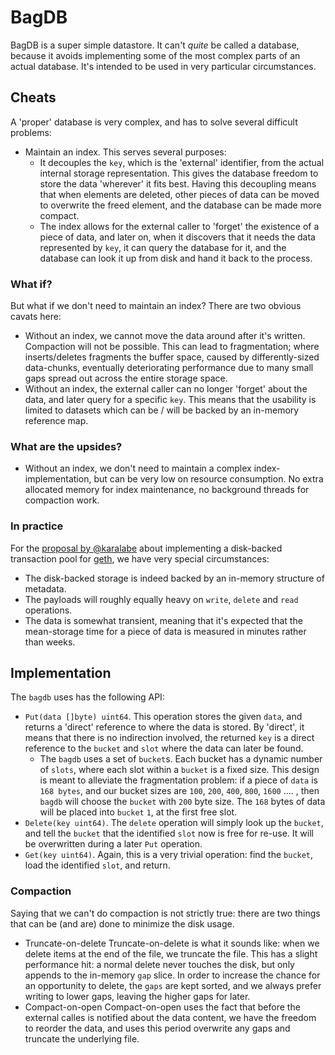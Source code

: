 # BagDB

BagDB is a super simple datastore. It can't _quite_ be called a database, because it avoids implementing some of the most complex parts of an actual database. It's intended to be used in very particular circumstances. 

## Cheats

A 'proper' database is very complex, and has to solve several difficult problems: 

- Maintain an index. This serves several purposes: 
  - It decouples the `key`, which is the 'external' identifier, from the actual internal 
  storage representation. This gives the database freedom to store the data 'wherever' it fits best. 
  Having this decoupling means that when elements are deleted, other pieces of data can be moved to overwrite
  the freed element, and the database can be made more compact. 
  - The index allows for the external caller to 'forget' the existence of a piece of data, and later on, when 
  it discovers that it needs the data represented by `key`, it can query the database for it, and the database
  can look it up from disk and hand it back to the process. 
  
### What if? 

But what if we don't need to maintain an index? There are two obvious cavats here: 

- Without an index, we cannot move the data around after it's written. Compaction will not be possible. This can lead to 
fragmentation; where inserts/deletes fragments the buffer space, caused by differently-sized data-chunks, eventually deteriorating 
performance due to many small gaps spread out across the entire storage space. 
- Without an index, the external caller can no longer 'forget' about the data, and later
  query for a specific `key`. This means that the usability is limited to datasets which 
  can be / will be backed by an in-memory reference map. 
  
### What are the upsides? 

- Without an index, we don't need to maintain a complex index-implementation, but can be very low on resource consumption. No 
 extra allocated memory for index maintenance, no background threads for compaction work. 

### In practice

For the [proposal by @karalabe](https://gist.github.com/karalabe/821a1cd0270984a4198e904d34623b6c) about implementing a disk-backed transaction pool for [geth](https://github.com/ethereum/go-ethereum), 
we have very special circumstances: 

- The disk-backed storage is indeed backed by an in-memory structure of metadata. 
- The payloads will roughly equally heavy on `write`, `delete` and `read` operations.
- The data is somewhat transient, meaning that it's expected that the mean-storage time for a piece of data
 is measured in minutes rather than weeks. 
 
 ## Implementation
 
 The `bagdb` uses has the following API:
 
 - `Put(data []byte) uint64`. This operation stores the given `data`, and returns a 'direct' reference to where the data is stored. By 'direct', it means that there is no 
 indirection involved, the returned `key` is a direct reference to the `bucket` and `slot` where the data can later be found. 
   - The `bagdb` uses a set of `bucket`s. Each bucket has a dynamic number of `slots`, where each slot within a `bucket` is a fixed size. This design is meant to alleviate the 
   fragmentation problem: if a piece of `data` is `168 bytes`, and our bucket sizes are `100`, `200`, `400`, `800`, `1600` .... , then `bagdb` will choose the `bucket` 
   with `200` byte size. The `168` bytes of data will be placed into `bucket` `1`, at the first free slot. 
 - `Delete(key uint64)`. The `delete` operation will simply look up the `bucket`, and tell the `bucket` that the identified `slot` now is free for re-use. It will be overwritten
  during a later `Put`  operation. 
 - `Get(key uint64)`. Again, this is a very trivial operation: find the `bucket`, load the identified `slot`, and return. 
 
### Compaction

Saying that we can't do compaction is not strictly true: there are two things that can be (and are) done to minimize the disk usage. 

- Truncate-on-delete
  Truncate-on-delete is what it sounds like: when we delete items at the end of the file, we truncate the file. This has a slight performance hit: a normal delete 
   never touches the disk, but only appends to the in-memory `gap` slice. In order to increase the chance for an opportunity to delete, the `gaps` are kept sorted, and 
   we always prefer writing to lower gaps, leaving the higher gaps for later. 
- Compact-on-open
  Compact-on-open uses the fact that before the external calles is notified about the data content, we have the freedom to reorder the data, and uses this 
  period overwrite any gaps and truncate the underlying file. 